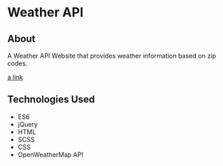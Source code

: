 # Weather API

## About
A Weather API Website that provides weather information based on zip codes.

[a link](http://web.engr.oregonstate.edu/~manojkur/weather.html)

## Technologies Used
* ES6
* jQuery
* HTML
* SCSS
* CSS
* OpenWeatherMap API
